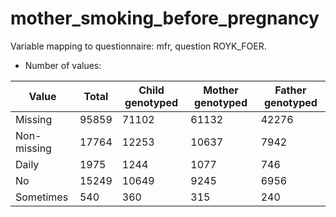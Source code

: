 # mother_smoking_before_pregnancy
Variable mapping to questionnaire: mfr, question ROYK_FOER.
- Number of values:

| Value | Total | Child genotyped | Mother genotyped | Father genotyped |
| ----- | ----- | --------------- | ---------------- | ---------------- |
| Missing | 95859 | 71102 | 61132 | 42276 |
| Non-missing | 17764 | 12253 | 10637 | 7942 |
| Daily | 1975 | 1244 | 1077 |746 |
| No | 15249 | 10649 | 9245 |6956 |
| Sometimes | 540 | 360 | 315 |240 |



